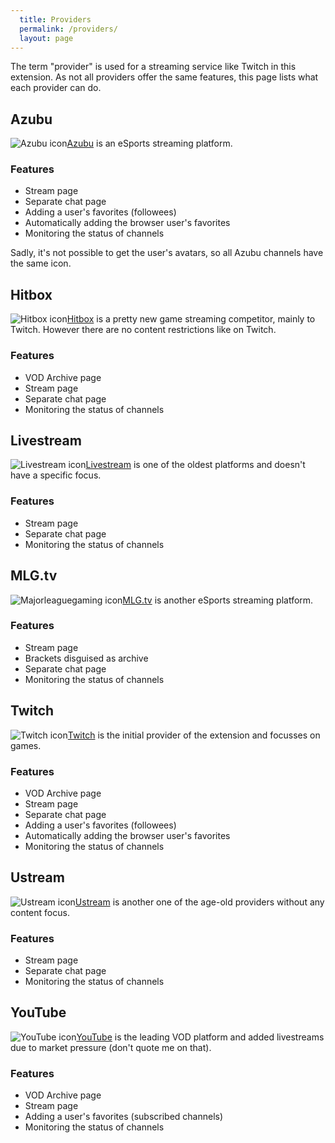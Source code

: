 ```yaml
---
  title: Providers
  permalink: /providers/
  layout: page
---
```

The term "provider" is used for a streaming service like Twitch in this extension. As not all providers offer the same features, this page lists what each provider can do.

Azubu
-----
![Azubu icon]()[Azubu](http://azubu.tv) is an eSports streaming platform.

### Features

 - Stream page
 - Separate chat page
 - Adding a user's favorites (followees)
 - Automatically adding the browser user's favorites
 - Monitoring the status of channels

Sadly, it's not possible to get the user's avatars, so all Azubu channels have the same icon.

Hitbox
------
![Hitbox icon]()[Hitbox](http://hitbox.tv) is a pretty new game streaming competitor, mainly to Twitch. However there are no content restrictions like on Twitch.

### Features

 - VOD Archive page
 - Stream page
 - Separate chat page
 - Monitoring the status of channels

Livestream
----------
![Livestream icon]()[Livestream](http://livestream.com) is one of the oldest platforms and doesn't have a specific focus.

### Features

 - Stream page
 - Separate chat page
 - Monitoring the status of channels

MLG.tv
------
![Majorleaguegaming icon]()[MLG.tv](http://tv.moajorleaguegaming.com) is another eSports streaming platform.

### Features

 - Stream page
 - Brackets disguised as archive
 - Separate chat page
 - Monitoring the status of channels

Twitch
------
![Twitch icon]()[Twitch](http://twitch.tv) is the initial provider of the extension and focusses on games.

### Features

 - VOD Archive page
 - Stream page
 - Separate chat page
 - Adding a user's favorites (followees)
 - Automatically adding the browser user's favorites
 - Monitoring the status of channels

Ustream
-------
![Ustream icon]()[Ustream](http://ustream.tv) is another one of the age-old providers without any content focus.

### Features

 - Stream page
 - Separate chat page
 - Monitoring the status of channels

YouTube
-------
![YouTube icon]()[YouTube](http://youtube.com) is the leading VOD platform and added livestreams due to market pressure (don't quote me on that).

### Features

 - VOD Archive page
 - Stream page
 - Adding a user's favorites (subscribed channels)
 - Monitoring the status of channels

